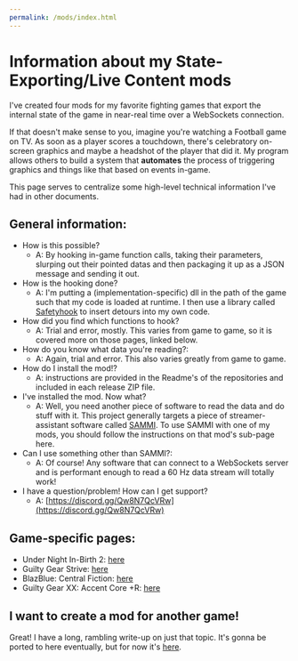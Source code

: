 ```yaml
---
permalink: /mods/index.html
---
```

# Information about my State-Exporting/Live Content mods
I've created four mods for my favorite fighting games that export the internal state of the game in near-real time over a WebSockets connection.

If that doesn't make sense to you, imagine you're watching a Football game on TV. As soon as a player scores a touchdown, there's celebratory on-screen graphics and maybe a headshot of the player that did it. My program allows others to build a system that **automates** the process of triggering graphics and things like that based on events in-game.

This page serves to centralize some high-level technical information I've had in other documents.

## General information:
* How is this possible?
    * A: By hooking in-game function calls, taking their parameters, slurping out their pointed datas and then packaging it up as a JSON message and sending it out.
* How is the hooking done?
    * A: I'm putting a (implementation-specific) dll in the path of the game such that my code is loaded at runtime. I then use a library called [Safetyhook](https://github.com/cursey/safetyhook) to insert detours into my own code.
* How did you find which functions to hook?
    * A: Trial and error, mostly. This varies from game to game, so it is covered more on those pages, linked below.
* How do you know what data you're reading?:
    * A: Again, trial and error. This also varies greatly from game to game.
* How do I install the mod!?
    * A: instructions are provided in the Readme's of the repositories and included in each release ZIP file.
* I've installed the mod. Now what?
    * A: Well, you need another piece of software to read the data and do stuff with it. This project generally targets a piece of streamer-assistant software called [SAMMI](https://sammi.solutions). To use SAMMI with one of my mods, you should follow the instructions on that mod's sub-page here.
* Can I use something other than SAMMI?:
    * A: Of course! Any software that can connect to a WebSockets server and is performant enough to read a 60 Hz data stream will totally work!
* I have a question/problem! How can I get support?
    * A: [https://discord.gg/Qw8N7QcVRw](https://discord.gg/Qw8N7QcVRw)

## Game-specific pages:
* Under Night In-Birth 2: [here](/mods/UNI2.html)
* Guilty Gear Strive: [here](/mods/strive.html)
* BlazBlue: Central Fiction: [here](/mods/BBCF.html)
* Guilty Gear XX: Accent Core +R: [here](/mods/ACPR.html)

## I want to create a mod for another game!
Great! I have a long, rambling write-up on just that topic. It's gonna be ported to here eventually, but for now it's [here](https://docs.google.com/document/d/1ZIl4QGFErTk0MPerKNCA9ZrWpoTNMppEGsb9bYZIj00/).